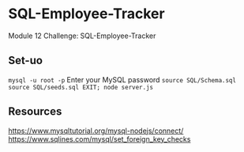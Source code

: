 # SQL-Employee-Tracker
Module 12 Challenge: SQL-Employee-Tracker

## Set-uo
`
mysql -u root -p `
Enter your MySQL password
`
source SQL/Schema.sql
source SQL/seeds.sql
EXIT;
node server.js
`

## Resources
https://www.mysqltutorial.org/mysql-nodejs/connect/ 
https://www.sqlines.com/mysql/set_foreign_key_checks 

